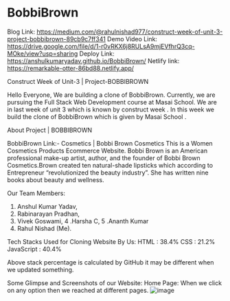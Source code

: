 # BobbiBrown 
Blog Link: https://medium.com/@rahulnishad977/construct-week-of-unit-3-project-bobbibrown-89cb9c7ff341
Demo Video Link: https://drive.google.com/file/d/1-r0vRKX6j8RULsA9mjEVfhrQ3cq-MOke/view?usp=sharing
Deploy Link: https://anshulkumaryadav.github.io/BobbiBrown/
Netlify link: https://remarkable-otter-86bd88.netlify.app/


Construct Week of Unit-3 | Project-BOBBIBROWN

Hello Everyone, We are building a clone of BobbiBrown. Currently, we are pursuing the Full Stack Web Development course at Masai School. We are in last week of unit 3 which is known by construct week . In this week we build the clone of BobbiBrown which is given by Masai School .

About Project | BOBBIBROWN

BobbiBrown Link:- Cosmetics | Bobbi Brown Cosmetics
This is a Women Cosmetics Products Ecommerce Website. Bobbi Brown is an American professional make-up artist, author, and the founder of Bobbi Brown Cosmetics.Brown created ten natural-shade lipsticks which according to Entrepreneur “revolutionized the beauty industry”. She has written nine books about beauty and wellness.

Our Team Members:

1. Anshul Kumar Yadav, 
2. Rabinarayan Pradhan, 
3. Vivek Goswami, 
4 .Harsha C, 
5 .Ananth Kumar 
6. Rahul Nishad (Me).

Tech Stacks Used for Cloning Website By Us:
HTML : 38.4%
CSS : 21.2%
JavaScript : 40.4%

Above stack percentage is calculated by GitHub it may be different when we updated something.

Some Glimpse and Screenshots of our Website:
Home Page: When we click on any option then we reached at different pages.
![image](https://user-images.githubusercontent.com/80203694/184048046-cef312a5-bd04-47ae-8ba5-0c48ea65113c.png)
